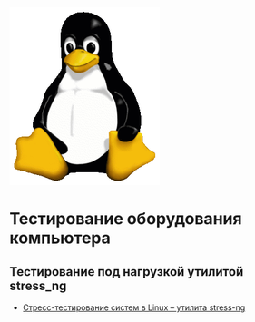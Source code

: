 

![tux](/image/tux.png)

# Тестирование оборудования компьютера

## Тестирование под нагрузкой утилитой stress_ng

- [Стресс-тестирование систем в Linux – утилита stress-ng](https://itproffi.ru/stress-testirovanie-sistem-v-linux-utilita-stress-ng/)

